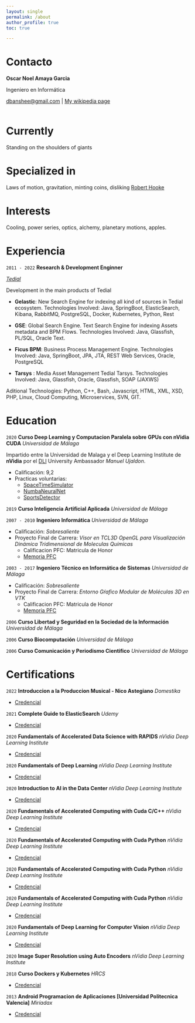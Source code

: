 ```yaml
---
layout: single
permalink: /about
author_profile: true
toc: true

---
```

# Contacto
__Oscar Noel Amaya Garcia__

Ingeniero en Informática

<div id="webaddress">
<a href="dbanshee@gmail.com">dbanshee@gmail.com</a>
| <a href="http://en.wikipedia.org/wiki/Isaac_Newton">My wikipedia page</a>
</div>

<br/>

# Currently

Standing on the shoulders of giants

# Specialized in

Laws of motion, gravitation, minting coins, disliking [Robert Hooke](http://en.wikipedia.org/wiki/Robert_Hooke)


# Interests

Cooling, power series, optics, alchemy, planetary motions, apples.

# Experiencia

`2011 - 2022`
__Research & Development Enginner__

_[Tedial]()_

Development in the main products of Tedial

- **Gelastic**: New Search Engine for indexing all kind of sources in Tedial ecosystem.
Technologies Involved: Java, SpringBoot, ElasticSearch, Kibana, RabbitMQ, PostgreSQL, Docker, Kubernetes, Python, Rest

- **GSE**: Global Search Engine. Text Search Engine for indexing Assets metadata and BPM Flows.
Technologies Involved: Java, Glassfish, PL/SQL, Oracle Text.

- **Ficus BPM**: Business Process Management Engine.
Technologies Involved: Java, SpringBoot, JPA, JTA, REST Web Services, Oracle, PostgreSQL

- **Tarsys** : Media Asset Management Tedial Tarsys.
Technologies Involved: Java, Glassfish, Oracle, Glassfish, SOAP (JAXWS) 

Aditional Technologies:
Python, C++, Bash, Javascript, HTML, XML, XSD, PHP, Linux, Cloud Computing, Microservices, SVN, GIT.



# Education

`2020`
__Curso Deep Learning y Computacion Paralela sobre GPUs con nVidia CUDA__
_Universidad de Málaga_

Impartido entre la Universidad de Malaga y el Deep Learning Institute de **nVidia** por el [DLI](https://www.nvidia.com/en-us/training/) University Ambassador *Manuel Ujaldon*.
- Calificación: 9,2 
- Practicas voluntarias:
    - [SpaceTimeSimulator](/notebooks/space-time-simulator/)
    - [NumbaNeuralNet](/notebooks/numba-neural-network/)
    - [SportsDetector](/notebooks/sports-detector)


`2019`
__Curso Inteligencia Artificial Aplicada__
_Universidad de Málaga_


`2007 - 2010`
__Ingeniero Informática__
_Universidad de Málaga_
- Calificación: _Sobresaliente_
- Proyecto Final de Carrera: _Visor en TCL3D OpenGL para Visualización Dinámica Tridimensional de Moleculas Químicas_
    - Calificacion PFC: Matricula de Honor
    - [Memoria PFC](/ssss)

`2003 - 2017`
__Ingeniero Técnico en Informática de Sistemas__
_Universidad de Málaga_
- Calificación: _Sobresaliente_
- Proyecto Final de Carrera: _Entorno Gŕafico Modular de Moléculas 3D en VTK_
    - Calificacion PFC: Matricula de Honor
    - [Memoria PFC](/ssss)
    
`2006`
__Curso Libertad y Seguridad en la Sociedad de la Información__
_Universidad de Málaga_

`2006`
__Curso Biocomputación__
_Universidad de Málaga_

`2006`
__Curso Comunicación y Periodismo Cientifico__
_Universidad de Málaga_


# Certifications

`2022` __Introduccion a la Produccion Musical - Nico Astegiano__
_Domestika_

- [Credencial](https://www.domestika.org/es/certificates/426c5b4da638bb843a8886c982d7cae4.pdf)

`2021` __Complete Guide to ElasticSearch__
_Udemy_

- [Credencial](https://www.udemy.com/certificate/UC-9e1abfc6-8666-4de1-9337-a65385937c41/)

`2020` __Fundamentals of Accelerated Data Science with RAPIDS__
_nVidia Deep Learning Institute_


- [Credencial](https://courses.nvidia.com/certificates/84da8064518d4100b991a02daecfd0a1)

`2020` __Fundamentals of Deep Learning__
_nVidia Deep Learning Institute_

- [Credencial](https://courses.nvidia.com/certificates/4e8fb6ab86e243d39af70050e97997ee)

`2020` __Introduction to AI in the Data Center__
_nVidia Deep Learning Institute_

- [Credencial](https://www.youracclaim.com/badges/2c0b8e01-1b71-43e6-8017-bf93b8e38217/linked_in_profile)

`2020` __Fundamentals of Accelerated Computing with Cuda C/C++__
_nVidia Deep Learning Institute_

- [Credencial](https://courses.nvidia.com/certificates/3f05442bd3f64e66822687e090e35ec7)

`2020` __Fundamentals of Accelerated Computing with Cuda Python__
_nVidia Deep Learning Institute_

- [Credencial](https://courses.nvidia.com/certificates/13369ad844694907a10bdb0e9d2ff6f5)

`2020` __Fundamentals of Accelerated Computing with Cuda Python__
_nVidia Deep Learning Institute_

- [Credencial](https://courses.nvidia.com/certificates/13369ad844694907a10bdb0e9d2ff6f5)

`2020` __Fundamentals of Accelerated Computing with Cuda Python__
_nVidia Deep Learning Institute_

- [Credencial](https://courses.nvidia.com/certificates/13369ad844694907a10bdb0e9d2ff6f5)

`2020` __Fundamentals of Deep Learning for Computer Vision__
_nVidia Deep Learning Institute_

- [Credencial](https://courses.nvidia.com/certificates/e7981bce4ea846139883a1a3f9a2dc8c)

`2020` __Image Super Resolution using Auto Encoders__
_nVidia Deep Learning Institute_


`2018` __Curso Dockers y Kubernetes__
_HRCS_

- [Credencial](https://drive.google.com/file/d/1sc6KwtxOCI5bCXPSTxxW7qgx8kt7A3-m/view)

`2013` __Android Programacion de Aplicaciones [Universidad Politecnica Valencia]__
_Miríadax_

- [Credencial](https://miriadax.net/files/10132/badge/c41640d6-2ad7-4c64-8c67-4678f7d38149.pdf)

